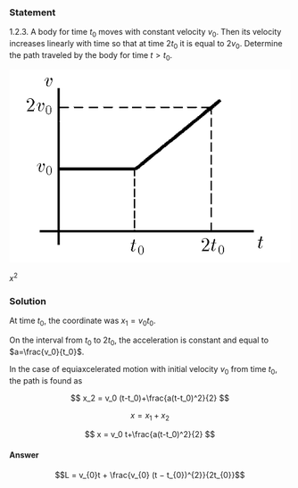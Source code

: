 ###  Statement 

$1.2.3.$ A body for time $t_0$ moves with constant velocity $v_0$. Then its velocity increases linearly with time so that at time $2 t_0$ it is equal to $2 v_0$. Determine the path traveled by the body for time $t > t_0$. 

![ For problem $1.2.3$ |630x432, 39%](../../img/1.2.3/statement.png)

$x^2$

### Solution

At time $t_0$, the coordinate was $x_1=v_0t_0$. 

On the interval from $t_0$ to $2t_0$, the acceleration is constant and equal to $a=\frac{v_0}{t_0}$. 

In the case of equiaxcelerated motion with initial velocity $v_0$ from time $t_0$, the path is found as 

$$ x_2 = v_0 (t-t_0)+\frac{a(t-t_0)^2}{2} $$ 

$$ x = x_1+x_2 $$ 

$$ x = v_0 t+\frac{a(t-t_0)^2}{2} $$ 

#### Answer

$$L = v_{0}t + \frac{v_{0} (t − t_{0})^{2}}{2t_{0}}$$ 
